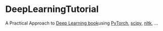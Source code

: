 # DeepLearningTutorial
A Practical Approach to [Deep Learning book](http://www.deeplearningbook.org/)using [PyTorch](http://pytorch.org/), [scipy](https://www.scipy.org/), [nltk](http://www.nltk.org/), ...
